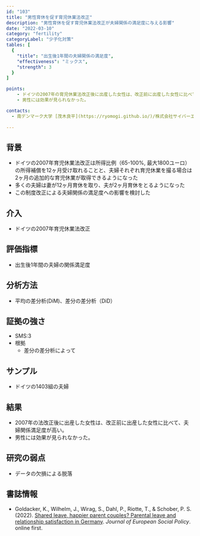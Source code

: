 ```yaml
---
id: "103"
title: "男性育休を促す育児休業法改正"
description: "男性育休を促す育児休業法改正が夫婦関係の満足度に与える影響"
date: "2022-03-10"
category: "fertility"
categoryLabel: "少子化対策"
tables: [
  {
    "title": "出生後1年間の夫婦関係の満足度",
    "effectiveness": "ミックス",
    "strength": 3
  }
]

points:
    - ドイツの2007年の育児休業法改正後に出産した女性は、改正前に出産した女性に比べて、夫婦関係満足度が高い。
    - 男性には効果が見られなかった。

contacts:
  - 南デンマーク大学 [茂木良平](https://ryomogi.github.io/)/株式会社サイバーエージェント経済学社会実装チーム
  
---
```


## 背景
- ドイツの2007年育児休業法改正は所得比例（65-100%, 最大1800ユーロ）の所得補償を12ヶ月受け取れることと、夫婦それぞれ育児休業を撮る場合は2ヶ月の追加的な育児休業が取得できるようになった
- 多くの夫婦は妻が12ヶ月育休を取り、夫が2ヶ月育休をとるようになった
- この制度改正による夫婦関係の満足度への影響を検討した

## 介入
- ドイツの2007年育児休業法改正

## 評価指標
- 出生後1年間の夫婦の関係満足度

## 分析方法
- 平均の差分析(DiM)、差分の差分析（DiD）

## 証拠の強さ
- SMS:3
- 根拠 
    - 差分の差分析によって

## サンプル
- ドイツの1403組の夫婦

## 結果
- 2007年の法改正後に出産した女性は、改正前に出産した女性に比べて、夫婦関係満足度が高い。
- 男性には効果が見られなかった。

## 研究の弱点
- データの欠損による脱落

## 書誌情報
- Goldacker, K., Wilhelm, J., Wirag, S., Dahl, P., Riotte, T., & Schober, P. S. (2022). [Shared leave, happier parent couples? Parental leave and relationship satisfaction in Germany](https://journals.sagepub.com/doi/full/10.1177/09589287211056187). *Journal of European Social Policy*. online first.